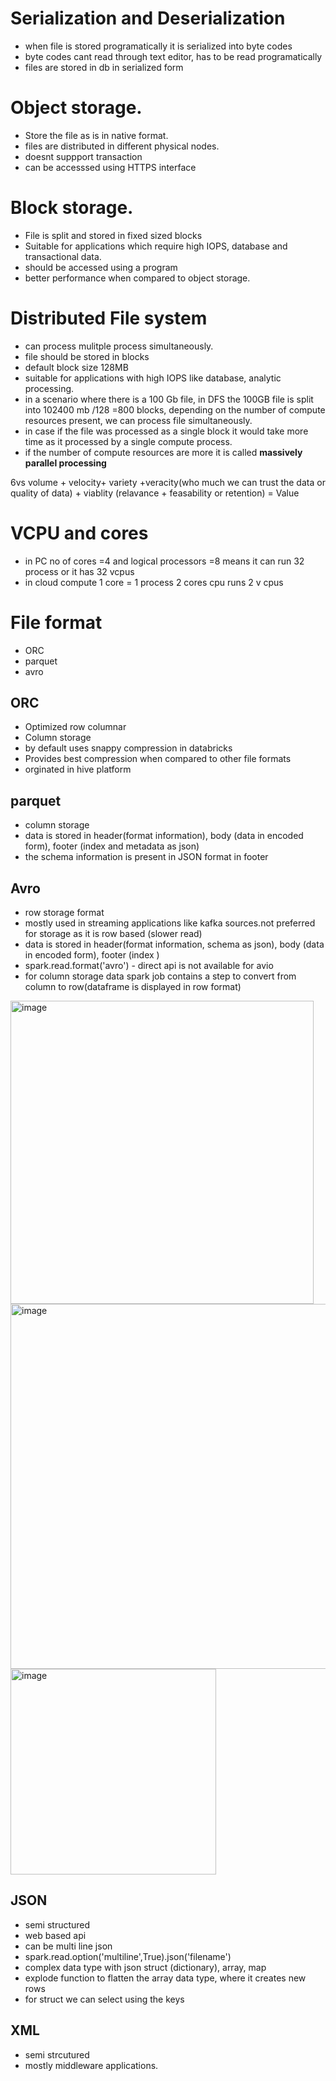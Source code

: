 # Serialization and Deserialization
- when file is stored programatically it is serialized into byte codes
- byte codes cant read through text editor, has to be read programatically
- files are stored in db in serialized form

# Object storage.
- Store the file as is in native format.
- files are distributed in different physical nodes.
- doesnt suppport transaction
- can be accesssed using HTTPS interface

# Block storage.
- File is split and stored in fixed sized blocks
- Suitable for applications which require high IOPS, database and transactional data.
- should be accessed using a program
- better performance when compared to object storage.


# Distributed File system 

- can process mulitple process simultaneously.
- file should be stored in blocks
- default block size 128MB
- suitable for applications with high IOPS like database, analytic processing.
- in a scenario where there is a 100 Gb file, in DFS the 100GB file is split into 102400 mb /128  =800 blocks, depending on the number of compute resources present, we can process file simultaneously.
- in case if the file was processed as a single block it would take more time as it processed by a single compute process.
- if the number of compute resources are more it is called **massively parallel processing**

6vs
volume + velocity+ variety +veracity(who much we can trust the data or quality of data) + viablity (relavance + feasability or retention) = Value

# VCPU and cores

- in PC no of cores =4 and logical processors =8 means it can run 32 process or it has 32 vcpus
- in cloud compute 1 core = 1 process 2 cores cpu runs 2 v cpus

# File format

- ORC
- parquet
- avro

## ORC
- Optimized row columnar
- Column storage
- by default uses snappy compression in databricks
- Provides best compression when compared to other file formats
- orginated in hive platform

## parquet
- column storage
- data is stored in header(format information), body (data in encoded form), footer (index and metadata  as json)
- the schema information is present in JSON format in footer


## Avro
- row storage format
- mostly used in streaming applications like kafka sources.not preferred for storage as it is row based (slower read)
- data is stored in header(format information, schema as json), body (data in encoded form), footer (index )
- spark.read.format('avro') - direct api is not available for avio
- for column storage data spark job contains a step to convert from column to row(dataframe is displayed in row format)

<img width="485" alt="image" src="https://github.com/deepakgowtham/Datascience_Basics/assets/47908891/46fadace-f0b4-4d20-aae2-f1ff9b26d64e">

<img width="584" alt="image" src="https://github.com/deepakgowtham/Datascience_Basics/assets/47908891/97b8c785-8e17-43e4-bf88-1c8f32c30e40">

<img width="329" alt="image" src="https://github.com/deepakgowtham/Datascience_Basics/assets/47908891/955bcdc1-9654-42d8-8ad2-4cedc666a327">

## JSON
- semi structured
- web based api
- can be multi line json
- spark.read.option('multiline',True).json('filename')
- complex data type with json struct (dictionary), array, map
- explode function to flatten the array data type, where it creates new rows 
- for struct we can select using the keys

## XML
- semi strcutured
- mostly middleware applications.

